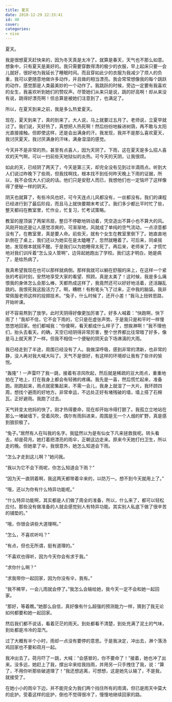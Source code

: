 ```yaml
---
title: 夏天
date: 2018-12-29 22:33:41
id: 40
cover: 
categories:
- nise
---
```


 夏天。

 我是很想夏天赶快来的，因为冬天真是太冷了。就算是春天，天气也不那么如意。想象中，只有夏天是美好的。我只需要穿数得清的极少的衣服，早上起床只要一会儿就好，很好地为我延长了睡眠时间。而且穿如此少的衣服为我减少了烦人的负重，我可以更随意地做许多动作，并且做的相当漂亮。我会常常想像我的每个跳跃的动作，感觉那是人类最美妙的一个动作了。我跳跃的时候，旁边一定要有我喜欢的女生，我喜欢听到她们的赞叹声。尽管她们从来只是说，跳的好高啊！却从来没有说，跳得好漂亮啊！但总算是被她们注意到了，也满足了。

 所以，在夏天到来之前，我是多么热爱夏天。

 现在，夏天到来了，真的到来了。大人说，马上就要过五月了。老师说，立夏早就过了。我们说，天好热了，真想把人热死啊！然后纷纷地躲进树荫，再不敢与太阳光直接接触。但即使这样，还是会出满身的汗。我发现，我并不是那么喜欢夏天，我讨厌夏天，我讨厌满身的汗味，满身湿湿的感觉。

 今天并不是非常的热，甚至有点喜人，因为天阴了。下雨，这在夏天是多么招人喜欢的天气啊，可以一扫前些天地狱似的炎热。可今天的天阴，让我很烦。

 如此的天，已经阴了两天了，今天是第三天，却完全没有见到过半滴雨点。听到大人们说过昨晚下了些雨，但我找啊找，根本找不到任何昨天晚上下雨的证据，所以，我不会信大人们说的话。他们只是安慰人而已，我想他们也一定恼坏了这样像得了便秘一样的阴天。

 阴天也就算了，有些冷风也好。可今天连点儿风都没有，一丝都没有。我们的课程已经进行到了最后阶段，而且马上就快要期末考试了。我们多少都比平时忙了些，整天都闷在教室里，忙作业，忙复习，忙考试策略。

 教室的屋顶装了两架吊扇，整日不停歇地转动着，凭空造出不算小也不算大的风。风刚开始还是让人感觉凉爽的，可渐渐地，风就成了单纯的空气流动，一点凉意都没有了。在教室里，真是要人命。前些天，就有个女生在教室里倒下了。她直直地趴倒在了桌上，我们还以为她实在是太瞌睡了，忽然就睡着了。可后来，同桌摇她，发现根本就摇不醒。于是我们以为她睡得太死了。再后来，老师来了，才慌忙地对我们训斥着“怎么没人管啊”，边背起她跑出了学校。我们这才明白，她是病了，是给热病了。

 我真希望我现在也可以那样就病倒。那样我就可以躺在舒服的床上，在这样一个紧张的考前时刻，安然地享受大家的看望、照顾。真是太美了！这时候，我是多么痛恨我的身体怎么会那么棒，天都热成这样了，我竟然还可以好好地活着，还活蹦乱跳的。我恨死我这股活力了。啊，糟糕！有粉笔头飞了过来，正中我的脑袋。我非常佩服老师这样的投掷技术。“兔子，什么时候了，还开小差！”我马上扭转思路，开始听课。

 好不容易熬到了放学。此时天阴得好像更加厉害了。好多人喊着：“快跑啊，快下雨了！”我却不信，它不会下雨的，它只是在虚张声势。于是我只是和平时一样慢悠悠地回家。他们都喊我：“你傻啊，看天都成什么样子了，想挨淋啊！”我不理他们，抬头去看天。的确，天空已经阴得非常厉害，整个世界都比往常暗了好多，像是马上就天黑了一样。但我不相信一个便秘的阴天会下场淋漓的大雨。

 我已经走到了半途，周围已经没有了人。我做深呼吸，感到非常的清新，也非常的静，没人再对我大喊大叫了。天气不是很好，有这样的环境却让我有了些许的愉悦。

 “轰隆”！一声雷吓了我一跳，接着有凉风吹起，然后就是稀疏的豆大雨点，重重地拍在了地上，打在我身上都会有轻微的疼痛。我先是一喜，然后慌忙起来，准备跑。刚跑起来，雨点就密集起来，不需一会儿，我身上就湿了一大片。我环顾四周，想找个避雨的好地方。非常幸运，不远处正好有堵残破的墙，墙上搭了石棉瓦，正好避雨。我跑了过去。

 天气转变太他妈的快了。刚才热得要命，现在却开始冷得打颤了。我孤立立地站在那么一堵破墙下，受着风吹，偶尔有雨斜进来，周围是无一个人烟的旷野，真是感到狼狈极了。

 “兔子。”居然有人在叫我的名字。我猛然以为是有仙女下凡来拯救我呢。转头看去，却是荷月。她打着把漂亮的雨伞，正朝这边走来。原来今天她打扫卫生，所以走的晚。但她拿了伞，我很意外，她怎么知道会下雨。

 “怎么才走到这儿啊？”她问我。

 “我以为它不会下雨呢，你怎么知道会下雨？”

 “因为天一直阴着啊，我这两天都带着伞来的，以防万一。想不到今天就用上了。”

 “哦，还以为你有什么特异功能呢。”

 “什么特异功能啊，其实都是人们做了周全的准备，所以，什么来了，都可以轻松应付。那些没有做准备的人就会感觉别人有特异功能。其实别人私底下做了很辛苦的铺垫的。”

 “哦，你很会讲些大道理啊。”

 “怎么，不喜欢听吗？”

 “有点，但也无所谓，挺有道理的。”

 “不喜欢也得听，因为今天你会有求于我。”

 “求你什么啊？”

 “求我带你一起回家，因为你没有伞，我有。”

 “我不稀罕，一会儿雨就会停了。”我怎么会输给她，我今天一定不会和她一起回家。

 “那好，等着瞧。”她那么自信，真好像有什么超强的预测能力一样，猜到了我无论如何都要和她一起回家。

 然后我们都不说话，看着茫茫的雨天。到处都看不清楚，到处充满了泥土的气味，到处都是冷冷的湿汽。

 过了大概有半个小时，雨却一点没有要停的意思。于是我决定，冲出去，淋个落汤鸡回家也不要和荷月一起。

 我冲出去了。荷月吓了一跳，大喊：“会感冒的，你不要命了！”接着，她也冲了出来。没多远，她赶上了我，撑出伞来给我挡雨，并用另一只手拽住了我，说：“算了，不用你听那些破道理了！”我还想逃离，可想想，这是她先认输了，不是我，就接受了。

 在她小小的雨伞下边，并不能完全为我们两个挡住所有的雨滴，但已是雨天中莫大的庇护。受着这样的庇护，倒也不觉得很冷了，慢慢地继续回家的路。
